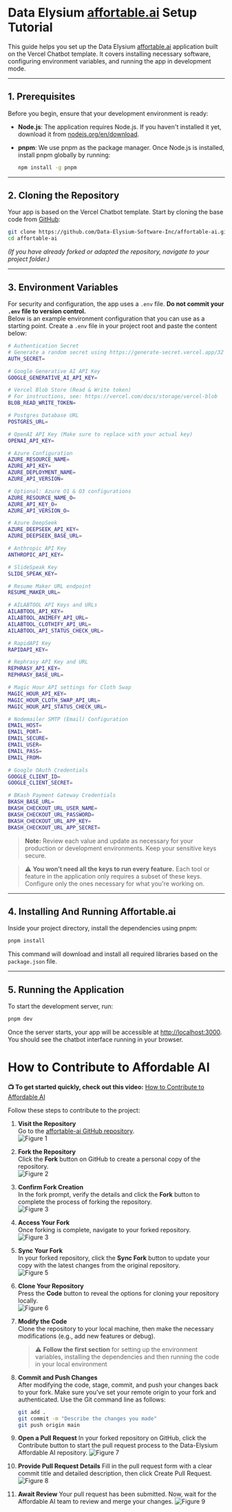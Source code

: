 
# Data Elysium [affortable.ai](https://affortable.ai)  Setup Tutorial

This guide helps you set up the Data Elysium [affortable.ai](https://affortable.ai) application built on the Vercel Chatbot template. It covers installing necessary software, configuring environment variables, and running the app in development mode.

---

## 1. Prerequisites

Before you begin, ensure that your development environment is ready:

- **Node.js**: The application requires Node.js. If you haven't installed it yet, download it from [nodejs.org/en/download](https://nodejs.org/en/download).
- **pnpm**: We use pnpm as the package manager. Once Node.js is installed, install pnpm globally by running:

  ```bash
  npm install -g pnpm
  ```

---

## 2. Cloning the Repository

Your app is based on the Vercel Chatbot template. Start by cloning the base code from [GitHub](https://github.com/Data-Elysium-Software-Inc/affortable-ai):
```bash
git clone https://github.com/Data-Elysium-Software-Inc/affortable-ai.git
cd affortable-ai
```
*(If you have already forked or adapted the repository, navigate to your project folder.)*

---

## 3. Environment Variables

For security and configuration, the app uses a `.env` file. **Do not commit your `.env` file to version control.**  
Below is an example environment configuration that you can use as a starting point. Create a `.env` file in your project root and paste the content below:

```bash
# Authentication Secret
# Generate a random secret using https://generate-secret.vercel.app/32 or via: openssl rand -base64 32
AUTH_SECRET=

# Google Generative AI API Key
GOOGLE_GENERATIVE_AI_API_KEY=

# Vercel Blob Store (Read & Write token)
# For instructions, see: https://vercel.com/docs/storage/vercel-blob
BLOB_READ_WRITE_TOKEN=

# Postgres Database URL
POSTGRES_URL=

# OpenAI API Key (Make sure to replace with your actual key)
OPENAI_API_KEY=

# Azure Configuration
AZURE_RESOURCE_NAME=
AZURE_API_KEY=
AZURE_DEPLOYMENT_NAME=
AZURE_API_VERSION=

# Optional: Azure O1 & O3 configurations
AZURE_RESOURCE_NAME_O=
AZURE_API_KEY_O=
AZURE_API_VERSION_O=

# Azure DeepSeek
AZURE_DEEPSEEK_API_KEY=
AZURE_DEEPSEEK_BASE_URL=

# Anthropic API Key
ANTHROPIC_API_KEY=

# SlideSpeak Key
SLIDE_SPEAK_KEY=

# Resume Maker URL endpoint
RESUME_MAKER_URL=

# AILABTOOL API Keys and URLs
AILABTOOL_API_KEY=
AILABTOOL_ANIMEFY_API_URL=
AILABTOOL_CLOTHIFY_API_URL=
AILABTOOL_API_STATUS_CHECK_URL=

# RapidAPI Key
RAPIDAPI_KEY=

# Rephrasy API Key and URL
REPHRASY_API_KEY=
REPHRASY_BASE_URL=

# Magic Hour API settings for Cloth Swap
MAGIC_HOUR_API_KEY=
MAGIC_HOUR_CLOTH_SWAP_API_URL=
MAGIC_HOUR_API_STATUS_CHECK_URL=

# Nodemailer SMTP (Email) Configuration
EMAIL_HOST=
EMAIL_PORT=
EMAIL_SECURE=
EMAIL_USER=
EMAIL_PASS=
EMAIL_FROM=

# Google OAuth Credentials
GOOGLE_CLIENT_ID=
GOOGLE_CLIENT_SECRET=

# BKash Payment Gateway Credentials
BKASH_BASE_URL=
BKASH_CHECKOUT_URL_USER_NAME=
BKASH_CHECKOUT_URL_PASSWORD=
BKASH_CHECKOUT_URL_APP_KEY=
BKASH_CHECKOUT_URL_APP_SECRET=
```

> **Note:** Review each value and update as necessary for your production or development environments. Keep your sensitive keys secure.

> ⚠️ **You won’t need all the keys to run every feature.** Each tool or feature in the application only requires a subset of these keys. Configure only the ones necessary for what you're working on.


---

## 4. Installing And Running Affortable.ai

Inside your project directory, install the dependencies using pnpm:
```bash
pnpm install
```
This command will download and install all required libraries based on the `package.json` file.

---

## 5. Running the Application

To start the development server, run:
```bash
pnpm dev
```
Once the server starts, your app will be accessible at [http://localhost:3000](http://localhost:3000). You should see the chatbot interface running in your browser.


# How to Contribute to Affordable AI

**📺 To get started quickly, check out this video:**  [How to Contribute to Affordable AI](https://www.youtube.com/watch?v=j-1aF3Vvpys)

Follow these steps to contribute to the project:

1. **Visit the Repository**  
   Go to the [affortable-ai GitHub repository](https://github.com/Data-Elysium-Software-Inc/affortable-ai).  
   ![Figure 1](readme%20figures/fig1.png)

2. **Fork the Repository**  
   Click the **Fork** button on GitHub to create a personal copy of the repository.  
   ![Figure 2](readme%20figures/fig2.png)

3. **Confirm Fork Creation**  
   In the fork prompt, verify the details and click the **Fork** button to complete the process of forking the repository.  
   ![Figure 3](readme%20figures/fig3.png)

4. **Access Your Fork**  
   Once forking is complete, navigate to your forked repository.  
   ![Figure 3](readme%20figures/fig3.png)

5. **Sync Your Fork**  
   In your forked repository, click the **Sync Fork** button to update your copy with the latest changes from the original repository.  
   ![Figure 5](readme%20figures/fig5.png)

6. **Clone Your Repository**  
   Press the **Code** button to reveal the options for cloning your repository locally.  
   ![Figure 6](readme%20figures/fig6.png)

7. **Modify the Code**  
   Clone the repository to your local machine, then make the necessary modifications (e.g., add new features or debug).
   > ⚠️ **Follow the first section** for setting up the environment variables, installing the dependencies and then running the code in your local environment

8. **Commit and Push Changes**  
   After modifying the code, stage, commit, and push your changes back to your fork. Make sure you've set your remote origin to your fork and authenticated. Use the Git command line as follows:
   ```bash
   git add .
   git commit -m "Describe the changes you made"
   git push origin main
     ```

9. **Open a Pull Request**
In your forked repository on GitHub, click the Contribute button to start the pull request process to the Data-Elysium Affordable AI repository.
![Figure 7](readme%20figures/fig7.png)

10. **Provide Pull Request Details**
Fill in the pull request form with a clear commit title and detailed description, then click Create Pull Request.
![Figure 8](readme%20figures/fig8.png)

11. **Await Review**
Your pull request has been submitted. Now, wait for the Affordable AI team to review and merge your changes.
![Figure 9](readme%20figures/fig9.png)
